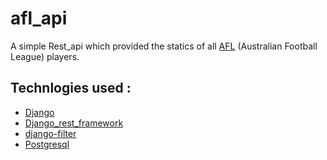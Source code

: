# afl_api
A simple Rest_api which provided the statics of all [AFL](https://www.afl.com.au/) (Australian Football League) players. 

## Technlogies used : 
* [Django](https://www.django-rest-framework.org/)
* [Django_rest_framework](https://www.djangoproject.com/)
* [django-filter](https://github.com/carltongibson/django-filter/tree/master)
* [Postgresql](https://www.postgresql.org/)


